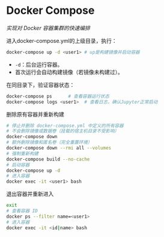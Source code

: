 # Docker Compose

*实现对 Docker 容器集群的快速编排*

进入docker-compose.yml的上级目录，执行：

```sh
docker-compose up -d <user1> # up是构建镜像并启动容器
```

- `-d`：后台运行容器。
- 首次运行会自动构建镜像（若镜像未构建过）。

在同目录下，验证容器状态：

```sh
docker-compose ps      # 查看容器运行状态
docker-compose logs <user1>  # 查看日志，确认Jupyter正常启动
```

删除原有容器并重新构建

```sh
# 停止并删除 docker-compose.yml 中定义的所有容器
# 不会删除镜像或数据卷（挂载的宿主机目录不受影响）
docker-compose down 
# 额外删除镜像和匿名卷（完全重置环境）
docker-compose down --rmi all --volumes
# 强制重新构建
docker-compose build --no-cache
# 启动容器
docker-compose up -d
# 进入容器
docker exec -it <user1> bash
```

退出容器并重新进入

```sh
exit
# 查看容器 ID
docker ps --filter name=<user1>
# 进入容器
docker exec -it <id|name> bash
```

